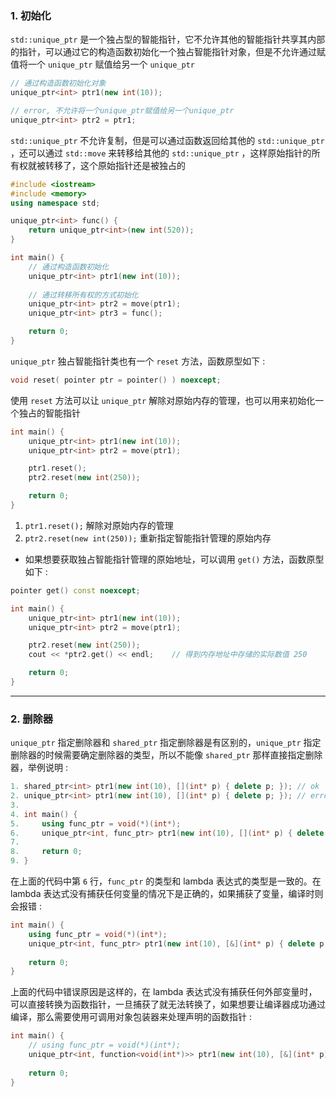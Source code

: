 ### 1. 初始化

`std::unique_ptr` 是一个独占型的智能指针，它不允许其他的智能指针共享其内部的指针，可以通过它的构造函数初始化一个独占智能指针对象，但是不允许通过赋值将一个 `unique_ptr` 赋值给另一个 `unique_ptr` 
```cpp
// 通过构造函数初始化对象
unique_ptr<int> ptr1(new int(10));

// error, 不允许将一个unique_ptr赋值给另一个unique_ptr
unique_ptr<int> ptr2 = ptr1;
```

`std::unique_ptr` 不允许复制，但是可以通过函数返回给其他的 `std::unique_ptr` ，还可以通过 `std::move` 来转移给其他的 `std::unique_ptr` ，这样原始指针的所有权就被转移了，这个原始指针还是被独占的
```cpp
#include <iostream>
#include <memory>
using namespace std;

unique_ptr<int> func() {
    return unique_ptr<int>(new int(520));
}

int main() {
    // 通过构造函数初始化
    unique_ptr<int> ptr1(new int(10));
    
    // 通过转移所有权的方式初始化
    unique_ptr<int> ptr2 = move(ptr1);
    unique_ptr<int> ptr3 = func();

    return 0;
}
```

`unique_ptr` 独占智能指针类也有一个 `reset` 方法，函数原型如下 : 
```cpp
void reset( pointer ptr = pointer() ) noexcept;
```

使用 `reset` 方法可以让 `unique_ptr` 解除对原始内存的管理，也可以用来初始化一个独占的智能指针
```cpp
int main() {
    unique_ptr<int> ptr1(new int(10));
    unique_ptr<int> ptr2 = move(ptr1);

    ptr1.reset();
    ptr2.reset(new int(250));

    return 0;
}
```
1. `ptr1.reset();` 解除对原始内存的管理
2. `ptr2.reset(new int(250));` 重新指定智能指针管理的原始内存

- 如果想要获取独占智能指针管理的原始地址，可以调用 `get()` 方法，函数原型如下 : 
```cpp
pointer get() const noexcept;
```

```cpp
int main() {
    unique_ptr<int> ptr1(new int(10));
    unique_ptr<int> ptr2 = move(ptr1);

    ptr2.reset(new int(250));
    cout << *ptr2.get() << endl;	// 得到内存地址中存储的实际数值 250

    return 0;
}
```


---
### 2. 删除器

`unique_ptr` 指定删除器和 `shared_ptr` 指定删除器是有区别的，`unique_ptr` 指定删除器的时候需要确定删除器的类型，所以不能像 `shared_ptr` 那样直接指定删除器，举例说明 : 
```cpp
1. shared_ptr<int> ptr1(new int(10), [](int* p) { delete p; });	// ok
2. unique_ptr<int> ptr1(new int(10), [](int* p) { delete p; });	// error
3.
4. int main() {
5.     using func_ptr = void(*)(int*);
6.     unique_ptr<int, func_ptr> ptr1(new int(10), [](int* p) { delete p; });
7. 
8.     return 0;
9. }
```

在上面的代码中第 `6` 行，`func_ptr` 的类型和 lambda 表达式的类型是一致的。在 lambda 表达式没有捕获任何变量的情况下是正确的，如果捕获了变量，编译时则会报错 : 
```cpp
int main() {
    using func_ptr = void(*)(int*);
    unique_ptr<int, func_ptr> ptr1(new int(10), [&](int* p) { delete p; });	// error
    
    return 0;
}
```

上面的代码中错误原因是这样的，在 lambda 表达式没有捕获任何外部变量时，可以直接转换为函数指针，一旦捕获了就无法转换了，如果想要让编译器成功通过编译，那么需要使用可调用对象包装器来处理声明的函数指针 : 
```cpp
int main() {
    // using func_ptr = void(*)(int*);
    unique_ptr<int, function<void(int*)>> ptr1(new int(10), [&](int* p) { delete p; });
    
    return 0;
}
```
